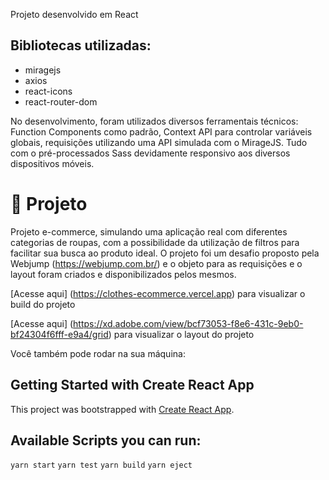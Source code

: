 Projeto desenvolvido em React

## Bibliotecas utilizadas:

-   miragejs
-   axios
-   react-icons
-   react-router-dom

No desenvolvimento, foram utilizados diversos ferramentais técnicos: Function Components como padrão, Context API para controlar variáveis globais, requisições utilizando uma API simulada com o MirageJS. Tudo com o pré-processados Sass devidamente responsivo aos diversos dispositivos móveis.

# 📝 Projeto

Projeto e-commerce, simulando uma aplicação real com diferentes categorias de roupas, com a possibilidade da utilização de filtros para facilitar sua busca ao produto ideal.
O projeto foi um desafio proposto pela Webjump (https://webjump.com.br/) e o objeto para as requisições e o layout foram criados e disponibilizados pelos mesmos.

[Acesse aqui] (https://clothes-ecommerce.vercel.app) para visualizar o build do projeto

[Acesse aqui] (https://xd.adobe.com/view/bcf73053-f8e6-431c-9eb0-bf24304f6fff-e9a4/grid) para visualizar o layout do projeto

Você também pode rodar na sua máquina:

## Getting Started with Create React App

This project was bootstrapped with [Create React App](https://github.com/facebook/create-react-app).

## Available Scripts you can run:

`yarn start`
`yarn test`
`yarn build`
`yarn eject`
